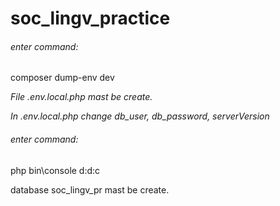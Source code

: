 # soc_lingv_practice 

###### enter command:
composer dump-env dev

_File .env.local.php mast be create._

_In .env.local.php change db_user, db_password, serverVersion_

###### enter command:
php bin\console d:d:c

database soc_lingv_pr mast be create.